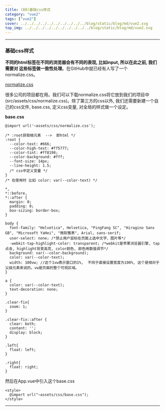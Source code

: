 ```yaml
---
title: (80)基础css样式
category: "vue2"
tags: ["vue2"]
cover: ../../../../../../../../../../blog/static/blog/md/vue2.svg
top_img: ../../../../../../../../../../blog/static/blog/md/vue2.svg
---
```


***

### 基础css样式

**不同的html标签在不同的浏览器会有不同的表现, 比如input, 所以在此之前, 我们需要对 这些标签做一致性处理**。在GitHub中就已经有人写了一个normalize.css。

[normalize.css](https://github.com/necolas/normalize.css)


很多公司的项目都在用。我们可以下载normalize.css将它放到我们的项目中(src/assets/css/normalize.css)。除了第三方的css以外, 我们还需要新建一个自己的css文件, base.css, 定义css变量, 对全局的样式做一个设定。

**base.css**


    @import url('~assets/css/normalize.css');
    
    /* :root获取根元素  -->  即html */
    :root {
      --color-text: #666;
      --color-high-text: #ff5777;
      --color-tint: #ff8198;
      --color-background: #fff;
      --font-size: 14px;
      --line-height: 1.5;
      /* css中定义变量 */
    }
    /* 在使用时 比如 color: var(--color-text) */
    
    *,
    *::before,
    *::after {
      margin: 0;
      padding: 0;
      box-sizing: border-box;
    }
    
    body {
      font-family: "Helvetica", Helvetica, "PingFang SC", "Hiragino Sans GB", "Microsoft YaHei", "微软雅黑", Arial, sans-serif;
      user-select: none; /*禁止用户鼠标在页面上选中文字、图片等*/
      -webkit-tap-highlight-color: transparent; /*webkit是苹果浏览器引擎, tap点击, highlight背景高亮, color颜色, 颜色用数值调节*/
      background: var(--color-background);
      color: var(--color-text);
      width: 100vw; //这个1vw表示窗口的1%,  不同于直接设置宽度为100%, 这个是相对于父级元素来说的。vw是页面的整个可视区域。
    }
    
    a {
      color: var(--color-text);
      text-decoration: none;
    }
    
    .clear-fix{
      zoom: 1;
    }
    
    .clear-fix::after {
      clear: both;
      content: '';
      display: block;
    }
    
    .left{
      float: left;
    }
    
    .right{
      float: right;
    }


然后在App.vue中引入这个base.css


    <style>
      @import url("~assets/css/base.css");
    </style>


***
